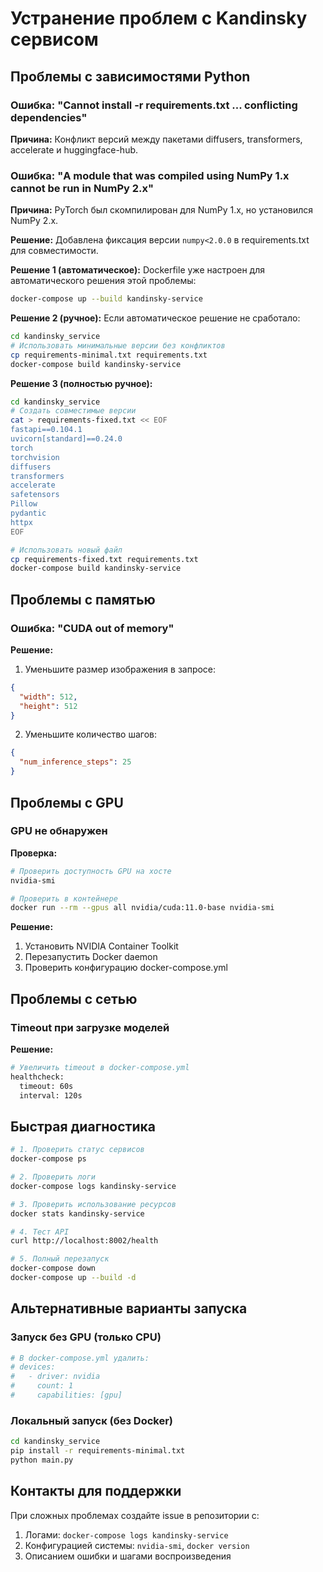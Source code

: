 # Устранение проблем с Kandinsky сервисом

## Проблемы с зависимостями Python

### Ошибка: "Cannot install -r requirements.txt ... conflicting dependencies"

**Причина:** Конфликт версий между пакетами diffusers, transformers, accelerate и huggingface-hub.

### Ошибка: "A module that was compiled using NumPy 1.x cannot be run in NumPy 2.x"

**Причина:** PyTorch был скомпилирован для NumPy 1.x, но установился NumPy 2.x.

**Решение:** Добавлена фиксация версии `numpy<2.0.0` в requirements.txt для совместимости.

**Решение 1 (автоматическое):**
Dockerfile уже настроен для автоматического решения этой проблемы:
```bash
docker-compose up --build kandinsky-service
```

**Решение 2 (ручное):**
Если автоматическое решение не сработало:
```bash
cd kandinsky_service
# Использовать минимальные версии без конфликтов
cp requirements-minimal.txt requirements.txt
docker-compose build kandinsky-service
```

**Решение 3 (полностью ручное):**
```bash
cd kandinsky_service
# Создать совместимые версии
cat > requirements-fixed.txt << EOF
fastapi==0.104.1
uvicorn[standard]==0.24.0
torch
torchvision
diffusers
transformers
accelerate
safetensors
Pillow
pydantic
httpx
EOF

# Использовать новый файл
cp requirements-fixed.txt requirements.txt
docker-compose build kandinsky-service
```

## Проблемы с памятью

### Ошибка: "CUDA out of memory"

**Решение:**
1. Уменьшите размер изображения в запросе:
```json
{
  "width": 512,
  "height": 512
}
```

2. Уменьшите количество шагов:
```json
{
  "num_inference_steps": 25
}
```

## Проблемы с GPU

### GPU не обнаружен

**Проверка:**
```bash
# Проверить доступность GPU на хосте
nvidia-smi

# Проверить в контейнере
docker run --rm --gpus all nvidia/cuda:11.0-base nvidia-smi
```

**Решение:**
1. Установить NVIDIA Container Toolkit
2. Перезапустить Docker daemon
3. Проверить конфигурацию docker-compose.yml

## Проблемы с сетью

### Timeout при загрузке моделей

**Решение:**
```bash
# Увеличить timeout в docker-compose.yml
healthcheck:
  timeout: 60s
  interval: 120s
```

## Быстрая диагностика

```bash
# 1. Проверить статус сервисов
docker-compose ps

# 2. Проверить логи
docker-compose logs kandinsky-service

# 3. Проверить использование ресурсов
docker stats kandinsky-service

# 4. Тест API
curl http://localhost:8002/health

# 5. Полный перезапуск
docker-compose down
docker-compose up --build -d
```

## Альтернативные варианты запуска

### Запуск без GPU (только CPU)
```yaml
# В docker-compose.yml удалить:
# devices:
#   - driver: nvidia
#     count: 1
#     capabilities: [gpu]
```

### Локальный запуск (без Docker)
```bash
cd kandinsky_service
pip install -r requirements-minimal.txt
python main.py
```

## Контакты для поддержки

При сложных проблемах создайте issue в репозитории с:
1. Логами: `docker-compose logs kandinsky-service`
2. Конфигурацией системы: `nvidia-smi`, `docker version`
3. Описанием ошибки и шагами воспроизведения

